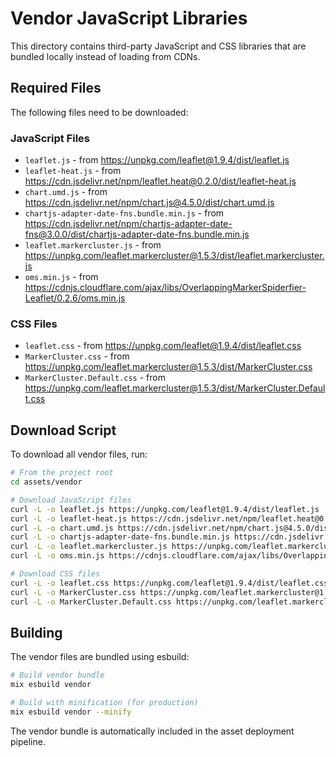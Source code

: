 # Vendor JavaScript Libraries

This directory contains third-party JavaScript and CSS libraries that are bundled locally instead of loading from CDNs.

## Required Files

The following files need to be downloaded:

### JavaScript Files
- `leaflet.js` - from https://unpkg.com/leaflet@1.9.4/dist/leaflet.js
- `leaflet-heat.js` - from https://cdn.jsdelivr.net/npm/leaflet.heat@0.2.0/dist/leaflet-heat.js
- `chart.umd.js` - from https://cdn.jsdelivr.net/npm/chart.js@4.5.0/dist/chart.umd.js
- `chartjs-adapter-date-fns.bundle.min.js` - from https://cdn.jsdelivr.net/npm/chartjs-adapter-date-fns@3.0.0/dist/chartjs-adapter-date-fns.bundle.min.js
- `leaflet.markercluster.js` - from https://unpkg.com/leaflet.markercluster@1.5.3/dist/leaflet.markercluster.js
- `oms.min.js` - from https://cdnjs.cloudflare.com/ajax/libs/OverlappingMarkerSpiderfier-Leaflet/0.2.6/oms.min.js

### CSS Files
- `leaflet.css` - from https://unpkg.com/leaflet@1.9.4/dist/leaflet.css
- `MarkerCluster.css` - from https://unpkg.com/leaflet.markercluster@1.5.3/dist/MarkerCluster.css
- `MarkerCluster.Default.css` - from https://unpkg.com/leaflet.markercluster@1.5.3/dist/MarkerCluster.Default.css

## Download Script

To download all vendor files, run:

```bash
# From the project root
cd assets/vendor

# Download JavaScript files
curl -L -o leaflet.js https://unpkg.com/leaflet@1.9.4/dist/leaflet.js
curl -L -o leaflet-heat.js https://cdn.jsdelivr.net/npm/leaflet.heat@0.2.0/dist/leaflet-heat.js
curl -L -o chart.umd.js https://cdn.jsdelivr.net/npm/chart.js@4.5.0/dist/chart.umd.js
curl -L -o chartjs-adapter-date-fns.bundle.min.js https://cdn.jsdelivr.net/npm/chartjs-adapter-date-fns@3.0.0/dist/chartjs-adapter-date-fns.bundle.min.js
curl -L -o leaflet.markercluster.js https://unpkg.com/leaflet.markercluster@1.5.3/dist/leaflet.markercluster.js
curl -L -o oms.min.js https://cdnjs.cloudflare.com/ajax/libs/OverlappingMarkerSpiderfier-Leaflet/0.2.6/oms.min.js

# Download CSS files
curl -L -o leaflet.css https://unpkg.com/leaflet@1.9.4/dist/leaflet.css
curl -L -o MarkerCluster.css https://unpkg.com/leaflet.markercluster@1.5.3/dist/MarkerCluster.css
curl -L -o MarkerCluster.Default.css https://unpkg.com/leaflet.markercluster@1.5.3/dist/MarkerCluster.Default.css
```

## Building

The vendor files are bundled using esbuild:

```bash
# Build vendor bundle
mix esbuild vendor

# Build with minification (for production)
mix esbuild vendor --minify
```

The vendor bundle is automatically included in the asset deployment pipeline.